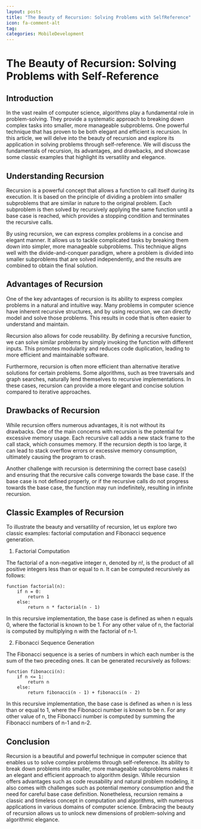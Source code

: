 ```yaml
---
layout: posts
title: "The Beauty of Recursion: Solving Problems with SelfReference"
icon: fa-comment-alt
tag:      
categories: MobileDevelopment
---
```



# The Beauty of Recursion: Solving Problems with Self-Reference

## Introduction

In the vast realm of computer science, algorithms play a fundamental role in problem-solving. They provide a systematic approach to breaking down complex tasks into smaller, more manageable subproblems. One powerful technique that has proven to be both elegant and efficient is recursion. In this article, we will delve into the beauty of recursion and explore its application in solving problems through self-reference. We will discuss the fundamentals of recursion, its advantages, and drawbacks, and showcase some classic examples that highlight its versatility and elegance.

## Understanding Recursion

Recursion is a powerful concept that allows a function to call itself during its execution. It is based on the principle of dividing a problem into smaller subproblems that are similar in nature to the original problem. Each subproblem is then solved by recursively applying the same function until a base case is reached, which provides a stopping condition and terminates the recursive calls.

By using recursion, we can express complex problems in a concise and elegant manner. It allows us to tackle complicated tasks by breaking them down into simpler, more manageable subproblems. This technique aligns well with the divide-and-conquer paradigm, where a problem is divided into smaller subproblems that are solved independently, and the results are combined to obtain the final solution.

## Advantages of Recursion

One of the key advantages of recursion is its ability to express complex problems in a natural and intuitive way. Many problems in computer science have inherent recursive structures, and by using recursion, we can directly model and solve those problems. This results in code that is often easier to understand and maintain.

Recursion also allows for code reusability. By defining a recursive function, we can solve similar problems by simply invoking the function with different inputs. This promotes modularity and reduces code duplication, leading to more efficient and maintainable software.

Furthermore, recursion is often more efficient than alternative iterative solutions for certain problems. Some algorithms, such as tree traversals and graph searches, naturally lend themselves to recursive implementations. In these cases, recursion can provide a more elegant and concise solution compared to iterative approaches.

## Drawbacks of Recursion

While recursion offers numerous advantages, it is not without its drawbacks. One of the main concerns with recursion is the potential for excessive memory usage. Each recursive call adds a new stack frame to the call stack, which consumes memory. If the recursion depth is too large, it can lead to stack overflow errors or excessive memory consumption, ultimately causing the program to crash.

Another challenge with recursion is determining the correct base case(s) and ensuring that the recursive calls converge towards the base case. If the base case is not defined properly, or if the recursive calls do not progress towards the base case, the function may run indefinitely, resulting in infinite recursion.

## Classic Examples of Recursion

To illustrate the beauty and versatility of recursion, let us explore two classic examples: factorial computation and Fibonacci sequence generation.

1. Factorial Computation

The factorial of a non-negative integer n, denoted by n!, is the product of all positive integers less than or equal to n. It can be computed recursively as follows:

```
function factorial(n):
    if n = 0:
        return 1
    else:
        return n * factorial(n - 1)
```

In this recursive implementation, the base case is defined as when n equals 0, where the factorial is known to be 1. For any other value of n, the factorial is computed by multiplying n with the factorial of n-1.

2. Fibonacci Sequence Generation

The Fibonacci sequence is a series of numbers in which each number is the sum of the two preceding ones. It can be generated recursively as follows:

```
function fibonacci(n):
    if n <= 1:
        return n
    else:
        return fibonacci(n - 1) + fibonacci(n - 2)
```

In this recursive implementation, the base case is defined as when n is less than or equal to 1, where the Fibonacci number is known to be n. For any other value of n, the Fibonacci number is computed by summing the Fibonacci numbers of n-1 and n-2.

## Conclusion

Recursion is a beautiful and powerful technique in computer science that enables us to solve complex problems through self-reference. Its ability to break down problems into smaller, more manageable subproblems makes it an elegant and efficient approach to algorithm design. While recursion offers advantages such as code reusability and natural problem modeling, it also comes with challenges such as potential memory consumption and the need for careful base case definition. Nonetheless, recursion remains a classic and timeless concept in computation and algorithms, with numerous applications in various domains of computer science. Embracing the beauty of recursion allows us to unlock new dimensions of problem-solving and algorithmic elegance.